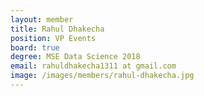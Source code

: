```yaml
---
layout: member
title: Rahul Dhakecha
position: VP Events
board: true
degree: MSE Data Science 2018
email: rahuldhakecha1311 at gmail.com
image: /images/members/rahul-dhakecha.jpg
---
```


